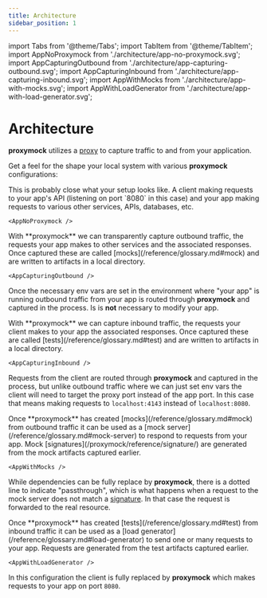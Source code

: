 ```yaml
---
title: Architecture
sidebar_position: 1
---
```


import Tabs from '@theme/Tabs';
import TabItem from '@theme/TabItem';
import AppNoProxymock from './architecture/app-no-proxymock.svg';
import AppCapturingOutbound from './architecture/app-capturing-outbound.svg';
import AppCapturingInbound from './architecture/app-capturing-inbound.svg';
import AppWithMocks from './architecture/app-with-mocks.svg';
import AppWithLoadGenerator from './architecture/app-with-load-generator.svg';

# Architecture

**proxymock** utilizes a [proxy](/reference/glossary.md#proxy) to capture
traffic to and from your application.

Get a feel for the shape your local system with various **proxymock** configurations:

<Tabs>
  <TabItem value="no-proxymock" label="No Proxymock">
This is probably close what your setup looks like.  A client making requests to
your app's API (listening on port `8080` in this case) and your app making
requests to various other services, APIs, databases, etc.

    <AppNoProxymock />

  </TabItem>
  <TabItem value="proxymock-capturing-outbound" label="Record Mocks">
With **proxymock** we can transparently capture outbound traffic, the requests
your app makes to other services and the associated responses.  Once captured
these are called [mocks](/reference/glossary.md#mock) and are written to
artifacts in a local directory.

    <AppCapturingOutbound />

Once the necessary env vars are set in the environment where "your app" is
running outbound traffic from your app is routed through **proxymock** and
captured in the process.  Is is **not** necessary to modify your app.

  </TabItem>
  <TabItem value="proxymock-capturing-inbound" label="Record Tests">
With **proxymock** we can capture inbound traffic, the requests your client
makes to your app the associated responses.  Once captured these are called
[tests](/reference/glossary.md#test) and are written to artifacts in a local
directory.

    <AppCapturingInbound />

Requests from the client are routed through **proxymock** and captured in the
process, but unlike outbound traffic where we can just set env vars the client
will need to target the proxy port instead of the app port.  In this case that
means making requests to `localhost:4143` instead of `localhost:8080`.

  </TabItem>
  <TabItem value="proxymock-mocking" label="Mock Server">
Once **proxymock** has created [mocks](/reference/glossary.md#mock) from
outbound traffic it can be used as a [mock
server](/reference/glossary.md#mock-server) to respond to requests from your
app.  Mock [signatures](/proxymock/reference/signature/) are generated from the
mock artifacts captured earlier.

    <AppWithMocks />

While dependencies can be fully replace by **proxymock**, there is a dotted line
to indicate "passthrough", which is what happens when a request to the mock
server does not match a [signature](/reference/signature/).  In that case the
request is forwarded to the real resource.

  </TabItem>
  <TabItem value="proxymock-load-generating" label="Load Generator">
Once **proxymock** has created [tests](/reference/glossary.md#test) from inbound
traffic it can be used as a  [load
generator](/reference/glossary.md#load-generator) to send one or many requests
to your app. Requests are generated from the test artifacts captured earlier.

    <AppWithLoadGenerator />

In this configuration the client is fully replaced by **proxymock** which makes
requests to your app on port `8080`.

  </TabItem>
</Tabs>

